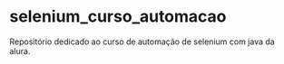 # selenium_curso_automacao
Repositório dedicado ao curso de automação de selenium com java da alura.
